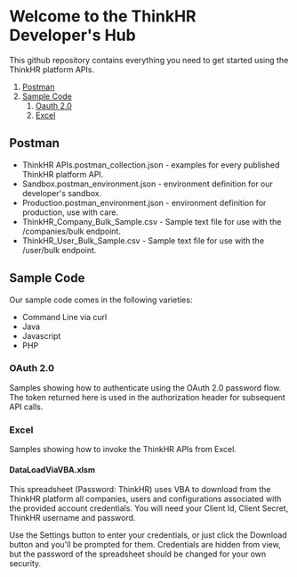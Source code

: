 # Welcome to the ThinkHR Developer's Hub

This github repository contains everything you need to get started using the ThinkHR platform APIs.

1. [Postman](#postman)
2. [Sample Code](#sample-code)
   1. [Oauth 2.0](#sample-code-oauth)
   2. [Excel](#sample-code-excel)


## Postman

* ThinkHR APIs.postman_collection.json - examples for every published ThinkHR platform API.
* Sandbox.postman_environment.json - environment definition for our developer's sandbox.
* Production.postman_environment.json - environment definition for production, use with care.
* ThinkHR_Company_Bulk_Sample.csv - Sample text file for use with the /companies/bulk endpoint.
* ThinkHR_User_Bulk_Sample.csv - Sample text file for use with the /user/bulk endpoint.


<a id="sample-code"></a>
## Sample Code

Our sample code comes in the following varieties:

* Command Line via curl
* Java
* Javascript
* PHP

<a id="sample-code-oauth"></a>
### OAuth 2.0

Samples showing how to authenticate using the OAuth 2.0 password flow.  The token returned here is used in the authorization header for subsequent API calls.

<a id="sample-code-excel"></a>
### Excel

Samples showing how to invoke the ThinkHR APIs from Excel.

#### DataLoadViaVBA.xlsm

This spreadsheet (Password: ThinkHR) uses VBA to download from the ThinkHR platform all companies, users and configurations associated with the provided account credentials.  You will need your Client Id, Client Secret, ThinkHR username and password.

Use the Settings button to enter your credentials, or just click the Download button and you'll be prompted for them.  Credentials are hidden from view, but the password of the spreadsheet should be changed for your own security.

